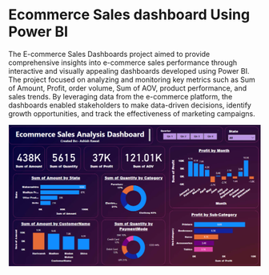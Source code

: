 # Ecommerce Sales dashboard Using Power BI
  The E-commerce Sales Dashboards project aimed to provide comprehensive insights into e-commerce sales performance through interactive and visually appealing dashboards developed using Power BI. The project focused on analyzing and monitoring key metrics such as Sum of Amount, Profit, order volume, Sum of AOV, product performance, and sales trends. By leveraging data from the e-commerce platform, the dashboards enabled stakeholders to make data-driven decisions, identify growth opportunities, and track the effectiveness of marketing campaigns.


![Image_ALT](https://github.com/AshishRawat26/Ecommerce-dashboard-Using-Power-BI/blob/0aed9ed5fe3fc6770503988068b160e398e7b737/Ecommerce%20Dashboard%20Image.png)
